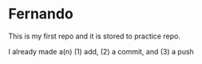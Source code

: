 # Fernando

This is my first repo and it is stored to practice repo.

I already made a(n) (1) add, (2) a commit, and (3) a push